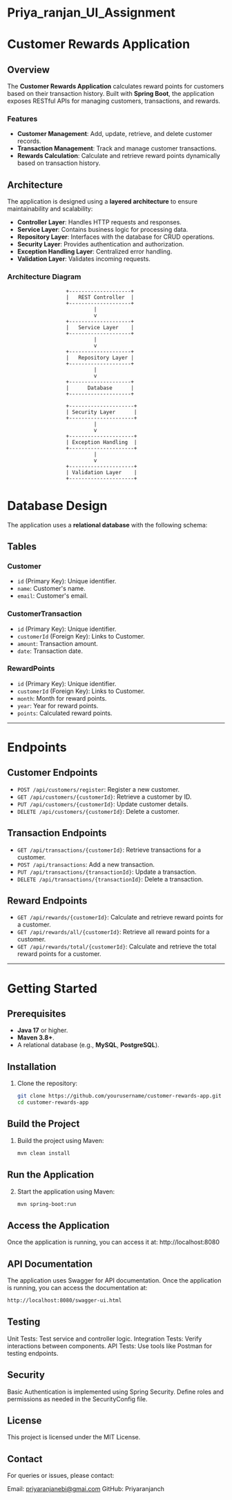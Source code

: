 # Priya_ranjan_UI_Assignment

# Customer Rewards Application

## Overview
The **Customer Rewards Application** calculates reward points for customers based on their transaction history. Built with **Spring Boot**, the application exposes RESTful APIs for managing customers, transactions, and rewards. 

### Features
- **Customer Management**: Add, update, retrieve, and delete customer records.
- **Transaction Management**: Track and manage customer transactions.
- **Rewards Calculation**: Calculate and retrieve reward points dynamically based on transaction history.

## Architecture
The application is designed using a **layered architecture** to ensure maintainability and scalability:
- **Controller Layer**: Handles HTTP requests and responses.
- **Service Layer**: Contains business logic for processing data.
- **Repository Layer**: Interfaces with the database for CRUD operations.
- **Security Layer**: Provides authentication and authorization.
- **Exception Handling Layer**: Centralized error handling.
- **Validation Layer**: Validates incoming requests.

### Architecture Diagram
```plaintext
                   +--------------------+
                   |   REST Controller  |
                   +--------------------+
                            |
                            v
                   +--------------------+
                   |   Service Layer    |
                   +--------------------+
                            |
                            v
                   +--------------------+
                   |   Repository Layer |
                   +--------------------+
                            |
                            v
                   +--------------------+
                   |      Database      |
                   +--------------------+

                   +---------------------+
                   | Security Layer      |
                   +---------------------+
                            |
                            v
                   +---------------------+
                   | Exception Handling  |
                   +---------------------+
                            |
                            v
                   +---------------------+
                   | Validation Layer    |
                   +---------------------+
```
# Database Design

The application uses a **relational database** with the following schema:

## Tables

### Customer
- `id` (Primary Key): Unique identifier.
- `name`: Customer's name.
- `email`: Customer's email.

### CustomerTransaction
- `id` (Primary Key): Unique identifier.
- `customerId` (Foreign Key): Links to Customer.
- `amount`: Transaction amount.
- `date`: Transaction date.

### RewardPoints
- `id` (Primary Key): Unique identifier.
- `customerId` (Foreign Key): Links to Customer.
- `month`: Month for reward points.
- `year`: Year for reward points.
- `points`: Calculated reward points.

---

# Endpoints

## Customer Endpoints
- `POST /api/customers/register`: Register a new customer.
- `GET /api/customers/{customerId}`: Retrieve a customer by ID.
- `PUT /api/customers/{customerId}`: Update customer details.
- `DELETE /api/customers/{customerId}`: Delete a customer.

## Transaction Endpoints
- `GET /api/transactions/{customerId}`: Retrieve transactions for a customer.
- `POST /api/transactions`: Add a new transaction.
- `PUT /api/transactions/{transactionId}`: Update a transaction.
- `DELETE /api/transactions/{transactionId}`: Delete a transaction.

## Reward Endpoints
- `GET /api/rewards/{customerId}`: Calculate and retrieve reward points for a customer.
- `GET /api/rewards/all/{customerId}`: Retrieve all reward points for a customer.
- `GET /api/rewards/total/{customerId}`: Calculate and retrieve the total reward points for a customer.

---

# Getting Started

## Prerequisites
- **Java 17** or higher.
- **Maven 3.8+**.
- A relational database (e.g., **MySQL**, **PostgreSQL**).

## Installation

1. Clone the repository:
   ```bash
   git clone https://github.com/yourusername/customer-rewards-app.git
   cd customer-rewards-app

## Build the Project

1. Build the project using Maven:
   ```bash
   mvn clean install

## Run the Application

2. Start the application using Maven:
   ```bash
   mvn spring-boot:run

## Access the Application

Once the application is running, you can access it at:
http://localhost:8080


## API Documentation
The application uses Swagger for API documentation. Once the application is running, you can access the documentation at:

```bash
http://localhost:8080/swagger-ui.html
```
## Testing
Unit Tests: Test service and controller logic.
Integration Tests: Verify interactions between components.
API Tests: Use tools like Postman for testing endpoints.

## Security
Basic Authentication is implemented using Spring Security.
Define roles and permissions as needed in the SecurityConfig file.

## License
This project is licensed under the MIT License.

## Contact
For queries or issues, please contact:

Email: priyaranjanebi@gmai.com
GitHub: Priyaranjanch
